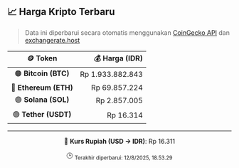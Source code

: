 

<!-- HARGA_KRIPTO -->
## 📈 Harga Kripto Terbaru

> Data ini diperbarui secara otomatis menggunakan [CoinGecko API](https://www.coingecko.com/) dan [exchangerate.host](https://exchangerate.host/)

<div align="center">

| 🪙 Token | 💰 Harga (IDR) |
|:------:|---------------:|
| 🟠 **Bitcoin (BTC)**   | Rp 1.933.882.843 |
| 🔵 **Ethereum (ETH)**  | Rp 69.857.224 |
| 🟣 **Solana (SOL)**    | Rp 2.857.005 |
| 🟢 **Tether (USDT)**   | Rp 16.314 |

---

💱 **Kurs Rupiah (USD → IDR)**: Rp 16.311

🕒 <sub>Terakhir diperbarui: 12/8/2025, 18.53.29</sub>

</div>
<!-- /HARGA_KRIPTO -->